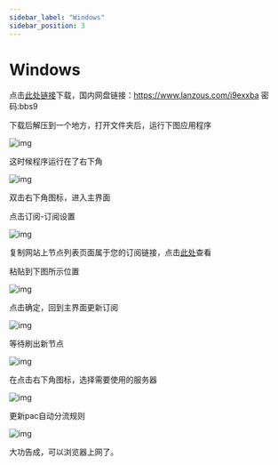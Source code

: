 ```yaml
---
sidebar_label: "Windows"
sidebar_position: 3
---
```

# Windows

点击[此处链接](https://panel.libcyber.xyz/clients/LibCyber-V2N.zip)下载，国内网盘链接：https://www.lanzous.com/i9exxba 密码:bbs9

下载后解压到一个地方，打开文件夹后，运行下图应用程序

![img][v2n-icon]

这时候程序运行在了右下角

![img][v2n-back-icon]

双击右下角图标，进入主界面

点击订阅-订阅设置

![img][v2n-sub-setting]

复制网站上节点列表页面属于您的订阅链接，点击[此处](https://panel.libcyber.xyz/nodeList)查看

粘贴到下图所示位置

![img][v2n-add-sub]

点击确定，回到主界面更新订阅

![img][v2n-update-sub]

等待刷出新节点

![img][v2n-update-node-success]

在点击右下角图标，选择需要使用的服务器

![img][v2n-select-node]

更新pac自动分流规则

![img][v2n-select-pac]

大功告成，可以浏览器上网了。


[v2n-icon]: https://cdn.jsdelivr.net/gh/LibCyber/docs-cdn@v1.0.0/assets/v2-windows/v2n-icon.jpg "应用图标"
[v2n-back-icon]: https://cdn.jsdelivr.net/gh/LibCyber/docs-cdn@v1.0.0/assets/v2-windows/v2n-back-icon.jpg "任务栏图标"
[v2n-sub-setting]: https://cdn.jsdelivr.net/gh/LibCyber/docs-cdn@v1.0.0/assets/v2-windows/v2n-sub-setting.jpg "打开订阅设置"
[v2n-add-sub]: https://cdn.jsdelivr.net/gh/LibCyber/docs-cdn@v1.0.0/assets/v2-windows/v2n-add-sub.jpg "添加订阅"
[v2n-update-sub]: https://cdn.jsdelivr.net/gh/LibCyber/docs-cdn@v1.0.0/assets/v2-windows/v2n-update-sub.jpg "更新订阅"
[v2n-update-node-success]: https://cdn.jsdelivr.net/gh/LibCyber/docs-cdn@v1.0.0/assets/v2-windows/v2n-update-node-success.jpg "订阅成功"
[v2n-select-node]: https://cdn.jsdelivr.net/gh/LibCyber/docs-cdn@v1.0.0/assets/v2-windows/v2n-select-node.jpg "选择节点"
[v2n-select-pac]: https://cdn.jsdelivr.net/gh/LibCyber/docs-cdn@v1.0.0/assets/v2-windows/v2n-select-pac.jpg "更新pac智能分流规则"